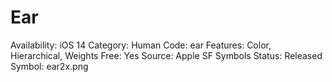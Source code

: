 # Ear

Availability: iOS 14
Category: Human
Code: ear
Features: Color, Hierarchical, Weights
Free: Yes
Source: Apple SF Symbols
Status: Released
Symbol: ear2x.png